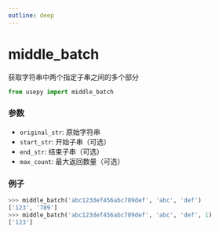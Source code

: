 ```yaml
---
outline: deep
---
```


# middle_batch
获取字符串中两个指定子串之间的多个部分

```python
from usepy import middle_batch
```

### 参数

- `original_str`: 原始字符串
- `start_str`: 开始子串（可选）
- `end_str`: 结束子串（可选）
- `max_count`: 最大返回数量（可选）

### 例子

```python
>>> middle_batch('abc123def456abc789def', 'abc', 'def')
['123', '789']
>>> middle_batch('abc123def456abc789def', 'abc', 'def', 1)
['123']
```
